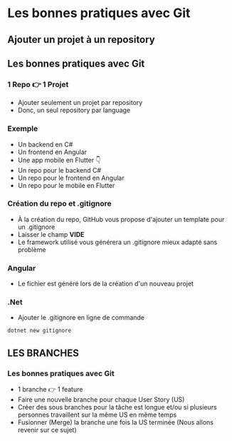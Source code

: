 # Les bonnes pratiques avec Git
## Ajouter un projet à un repository
## Les bonnes pratiques avec Git
### 1 Repo 👉 1 Projet
- Ajouter seulement un projet par repository
- Donc, un seul repository par language
### Exemple
- Un backend en C#
- Un frontend en Angular
- Une app mobile en Flutter
👇
- Un repo pour le backend C#
- Un repo pour le frontend en Angular
- Un repo pour le mobile en Flutter

### Création du repo et .gitignore
- À la création du repo, GitHub vous propose d'ajouter un template pour un .gitignore
- Laisser le champ **VIDE**
- Le framework utilisé vous générera un .gitignore mieux adapté sans problème

### Angular
- Le fichier est généré lors de la création d'un nouveau projet

### .Net
- Ajouter le .gitignore en ligne de commande
``` powershell
dotnet new gitignore
```

## LES BRANCHES
### Les bonnes pratiques avec Git
- 1 branche 👉 1 feature
- Faire une nouvelle branche pour chaque User Story (US)
- Créer des sous branches pour la tâche est longue et/ou si plusieurs personnes travaillent sur la même US en même temps
- Fusionner (Merge) la branche une fois la US terminée (Nous allons revenir sur ce sujet)


